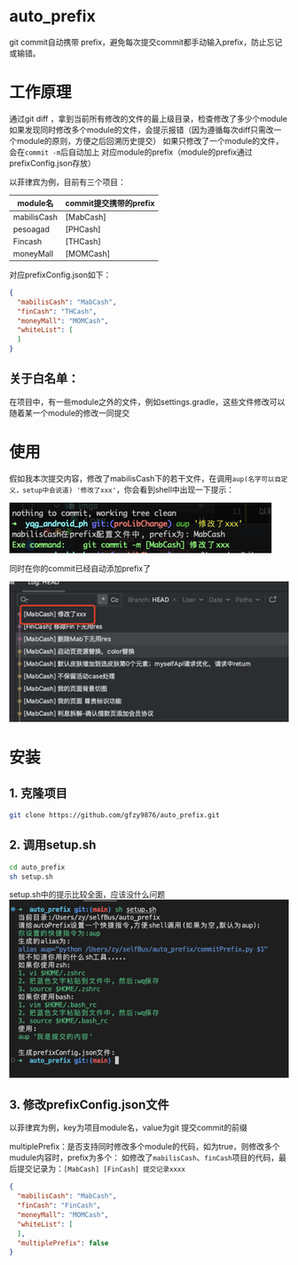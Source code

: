 # auto_prefix

git commit自动携带 prefix，避免每次提交commit都手动输入prefix，防止忘记或输错。

# 工作原理

通过git diff ，拿到当前所有修改的文件的最上级目录，检查修改了多少个module
如果发现同时修改多个module的文件，会提示报错（因为遵循每次diff只需改一个module的原则，方便之后回溯历史提交）
如果只修改了一个module的文件，会在`commit -m`后自动加上 对应module的prefix（module的prefix通过prefixConfig.json存放）

以菲律宾为例，目前有三个项目：

| module名    | commit提交携带的prefix |
| ----------- | ---------------------- |
| mabilisCash | [MabCash]              |
| pesoagad    | [PHCash]               |
| Fincash     | [THCash]              |
| moneyMall   | [MOMCash]              |

对应prefixConfig.json如下：

```json
{
  "mabilisCash": "MabCash",
  "finCash": "THCash",
  "moneyMall": "MOMCash",
  "whiteList": [
  ]
}
```

## 关于白名单：

在项目中，有一些module之外的文件，例如settings.gradle，这些文件修改可以随着某一个module的修改一同提交

# 使用

假如我本次提交内容，修改了mabilisCash下的若干文件，在调用`aup(名字可以自定义，setup中会说道) '修改了xxx'`，你会看到shell中出现一下提示：

![image-20230606154307866](https://github.com/gfzy9876/auto_prefix/blob/main/imgs/1.png?raw=true)

同时在你的commit已经自动添加prefix了

![image-20230606154420088](https://github.com/gfzy9876/auto_prefix/blob/main/imgs/2.png?raw=true)

# 安装

## 1. 克隆项目
```sh
git clone https://github.com/gfzy9876/auto_prefix.git
```

## 2. 调用setup.sh

```sh
cd auto_prefix
sh setup.sh
```
setup.sh中的提示比较全面，应该没什么问题
![image-20230606154420088](https://github.com/gfzy9876/auto_prefix/blob/main/imgs/3.png?raw=true)

## 3. 修改prefixConfig.json文件

以菲律宾为例，key为项目module名，value为git 提交commit的前缀

multiplePrefix：是否支持同时修改多个module的代码，如为true，则修改多个mudule内容时，prefix为多个：
如修改了`mabilisCash`、`finCash`项目的代码，最后提交记录为：`[MabCash] [FinCash] 提交记录xxxx`

```json
{
  "mabilisCash": "MabCash",
  "finCash": "FinCash",
  "moneyMall": "MOMCash",
  "whiteList": [
  ],
  "multiplePrefix": false
}
```
